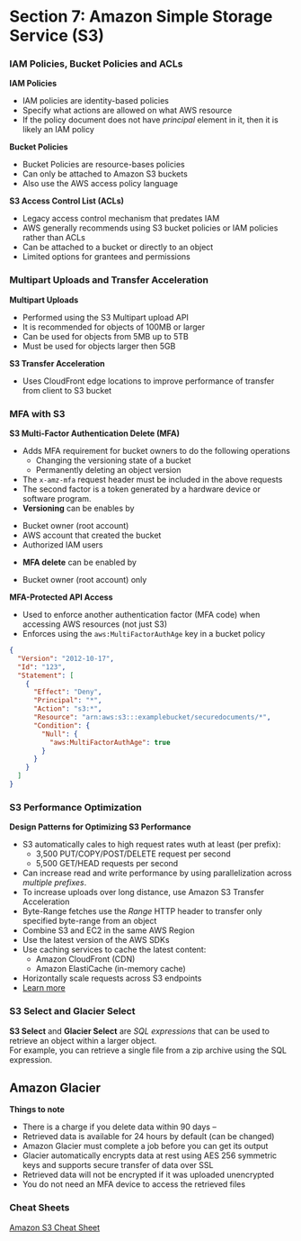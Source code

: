 # Section 7: Amazon Simple Storage Service (S3)

### IAM Policies, Bucket Policies and ACLs
__IAM Policies__  
* IAM policies are identity-based policies
* Specify what actions are allowed on what AWS resource
* If the policy document does not have _principal_ element in it, then it is likely an IAM policy

__Bucket Policies__  
* Bucket Policies are resource-bases policies
* Can only be attached to Amazon S3 buckets
* Also use the AWS access policy language

__S3 Access Control List (ACLs)__  
* Legacy access control mechanism that predates IAM
* AWS generally recommends using S3 bucket policies or IAM policies rather than ACLs
* Can be attached to a bucket or directly to an object
* Limited options for grantees and permissions

### Multipart Uploads and Transfer Acceleration
__Multipart Uploads__
* Performed using the S3 Multipart upload API
* It is recommended for objects of 100MB or larger
* Can be used for objects from 5MB up to 5TB
* Must be used for objects larger then 5GB

__S3 Transfer Acceleration__  
* Uses CloudFront edge locations to improve performance of transfer from client to S3 bucket

### MFA with S3
__S3 Multi-Factor Authentication Delete (MFA)__  
* Adds MFA requirement for bucket owners to do the following operations
  - Changing the versioning state of a bucket
  - Permanently deleting an object version
* The `x-amz-mfa` request header must be included in the above requests
* The second factor is a token generated by a hardware device or software program.
* __Versioning__ can be enables by
 - Bucket owner (root account)
 - AWS account that created the bucket
 - Authorized IAM users
* __MFA delete__ can be enabled by
 - Bucket owner (root account) only

__MFA-Protected API Access__  
* Used to enforce another authentication factor (MFA code) when accessing AWS resources (not just S3)
* Enforces using the `aws:MultiFactorAuthAge` key in a bucket policy
```json
{
  "Version": "2012-10-17",
  "Id": "123",
  "Statement": [
    {
      "Effect": "Deny",
      "Principal": "*",
      "Action": "s3:*",
      "Resource": "arn:aws:s3:::examplebucket/securedocuments/*",
      "Condition": {
        "Null": {
          "aws:MultiFactorAuthAge": true
        }
      }
    }
  ]
}
```

### S3 Performance Optimization
__Design Patterns for Optimizing S3 Performance__  
* S3 automatically cales to high request rates wuth at least (per prefix):
  - 3,500 PUT/COPY/POST/DELETE request per second
  - 5,500 GET/HEAD requests per second
* Can increase read and write performance by using parallelization across _multiple prefixes_.  
* To increase uploads over long distance, use Amazon S3 Transfer Acceleration
* Byte-Range fetches use the _Range_ HTTP header to transfer only specified byte-range from an object
* Combine S3 and EC2 in the same AWS Region
* Use the latest version of the AWS SDKs
* Use caching services to cache the latest content:
  - Amazon CloudFront (CDN)
  - Amazon ElastiCache (in-memory cache)
* Horizontally scale requests across S3 endpoints
* [Learn more](https://docs.aws.amazon.com/AmazonS3/latest/userguide/optimizing-performance.html)  

### S3 Select and Glacier Select
__S3 Select__ and __Glacier Select__ are _SQL expressions_  that can be used to retrieve an object within a larger object.   
For example, you can retrieve a single file from a zip archive using the SQL expression.

## Amazon Glacier
__Things to note__  
* There is a charge if you delete data within 90 days –
* Retrieved data is available for 24 hours by default (can be changed)
* Amazon Glacier must complete a job before you can get its output
* Glacier automatically encrypts data at rest using AES 256 symmetric keys and supports secure transfer of data over SSL
* Retrieved data will not be encrypted if it was uploaded unencrypted
* You do not need an MFA device to access the retrieved files

### Cheat Sheets  
[Amazon S3 Cheat Sheet](https://digitalcloud.training/amazon-s3-and-glacier/)   
